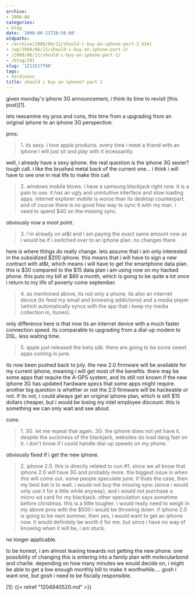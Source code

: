 ```yaml
---
archive:
- 2008-06
categories:
- blog
date: '2008-06-11T20:56:00'
oldpaths:
- /archive/2008/06/11/should-i-buy-an-iphone-part-2.html
- /wp/2008/06/11/should-i-buy-an-iphone-part-2/
- /2008/06/11/should-i-buy-an-iphone-part-2/
- /blog/201
slug: '1213217760'
tags:
- nerdiness
title: should i buy an iphone? part 2
---
```


given monday's iphone 3G announcement, i think its time to revisit [this
post][1].

lets reexamine my pros and cons, this time from a upgrading from an
original iphone to an iphone 3G perspective:

pros:

> 1\. its sexy. i love apple products. every time i meet a friend with an
> iphone i will just sit and play with it incessantly.

well, i already have a sexy iphone. the real question is the iphone 3G
sexier? tough call. i like the brushed metal back of the current one...
i think i will have to see one in real life to make this call.

> 2\. windows mobile blows. i have a samsung blackjack right now. it is
> a pain to use. it has an ugly and unintuitive interface and slow loading
> apps. internet explorer mobile is worse than its desktop counterpart. and
> of course there is no good free way to sync it with my mac. i need to
> spend $40 on the missing sync.

obviously now a moot point.

> 3\. i'm already on at&t and i am paying the exact same amount now as
> i would be if i switched over to an iphone plan. no changes there.

here is where things do really change. lets assume that i am only
interested in the subsidized $200 iphone. this means that i will have to
sign a new contract with at&t, which means i will have to get the
smartphone data plan. this is $30 compared to the $15 data plan i am using
now on my hacked phone. this puts my bill at $80 a month, which is going
to be quite a lot once i return to my life of poverty come september.

> 4\. as mentioned above, its not only a phone, its also an internet device
> (to feed my email and browsing addictions) and a media player (which
> automatically syncs with the app that i keep my media collection in,
> itunes).

only difference here is that now its an internet device with a much faster
connection speed. its comparable to upgrading from a dial-up modem to DSL.
less waiting time.

> 5\. apple just released the beta sdk. there are going to be some sweet
> apps coming in june.

its now been pushed back to july. the new 2.0 firmware
will be available for my current iphone, meaning i will get most of the
benefits. there may be some apps that require the A-GPS system, and its
still not known if the new iphone 3G has updated hardware specs that some
apps might require. another big question is whether or not the 2.0
firmware will be hackeable or not. if its not, i could always get an
original iphone plan, which is still $15 dollars cheaper, but i would be
losing my intel employee discount. this is something we can only wait and
see about.

cons:

> 1\. 3G. let me repeat that again. 3G. the iphone does not yet have it.
> despite the suckiness of the blackjack, websites do load dang fast on it.
> i don't know if i could handle dial-up speeds on my phone.

obviously fixed if i get the new iphone.

> 2\. iphone 2.0. this is directly related to con #1, since we all know that
> iphone 2.0 will have 3G and probably more. the biggest issue is when this
> will come out. some people speculate june. if thats the case, then my best
> bet is to wait. i would not buy the missing sync (since i would only use
> it for a little while anyway), and i would not purchase a micro-sd card
> for my blackjack. other speculation says sometime before christmas. this
> is a little tougher. i would really need to weigh in my above pros with
> the $500 i would be throwing down. if iphone 2.0 is going to be next
> summer, then yes, i would want to get an iphone now. it would definitely
> be worth it for me. but since i have no way of knowing when it will be,
> i am stuck.

no longer applicable.

to be honest, i am almost leaning towards not getting the new phone. one
possibility of changing this is entering into a family plan with
molecularbond and charlie. depending on how many minutes we would decide
on, i might be able to get a low enough monthly bill to make it
worthwhile.... gosh i want one, but gosh i need to be fiscally
responsible.

[1]: {{< relref "1204940520.md" >}}

